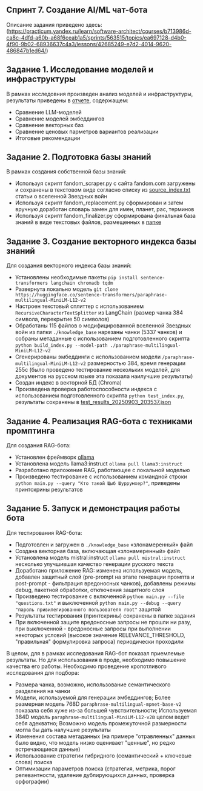 ## Спринт 7. Создание AI/ML чат-бота
Описание задания приведено здесь: (https://practicum.yandex.ru/learn/software-architect/courses/b713986d-ca8c-4dfd-a60b-a68f6ceab1a5/sprints/563515/topics/ea697128-d4b0-4f90-9b02-68936637c4a3/lessons/42685249-e7d2-4014-9620-486847b1ed64/)

## Задание 1. Исследование моделей и инфраструктуры

В рамках исследовния произведен анализ моделей и инфраструктуры, результаты приведены в [отчете](https://github.com/alexeit-315/yandex-practicum-7-rag/tree/rag/Task1/Выбор_технологий_реализации_RAG-бота.md), содержащем:
- Сравнение LLM-моделей
- Сравнение моделей эмбеддингов
- Сравнение векторных баз
- Сравнение ценовых парметров вариантов реализации
- Итоговые рекомендации

## Задание 2. Подготовка базы знаний

В рамках создания собственной базы знаний:
- Используя скрипт fandom_scraper.py с сайта fandom.com загружены и сохранены в текстовом виде согласно списку из [source_index.txt](https://github.com/alexeit-315/yandex-practicum-7-rag/tree/rag/Task2/source_index.txt) статьи о вселенной Звездных войн
- Используя скрипт fandom_replacement.py сформирован и затем вручную доработан словарь замен для имен, планет, рас, терминов
- Используя скрипт fandom_finalizer.py сформирована финальная база знаний в виде текстовых файлов, размещенных в [папке](https://github.com/alexeit-315/yandex-practicum-7-rag/tree/rag/Task2/knowledge_base)

## Задание 3. Создание векторного индекса базы знаний

Для создания векторного индекса базы знаний:
- Установлены необходимые пакеты ```pip install sentence-transformers langchain chromadb tqdm```
- Развернута локально модель ```git clone https://huggingface.co/sentence-transformers/paraphrase-multilingual-MiniLM-L12-v2```
- Настроен текстовый сплиттер с использованием ```RecursiveCharacterTextSplitter``` из LangChain (размер чанка 384 символа, перекрытие 50 символов)
- Обработаны 115 файлов о модифицированной вселенной Звездных войн из папки ```./knowledge_base``` нарезаны чанки (5337 чанков) и собраны метаданные с использованием подготовленного скрипта ```python build_index.py --model-path ./paraphrase-multilingual-MiniLM-L12-v2```
- Сгенерированы эмбеддинги с использованием модели ```/paraphrase-multilingual-MiniLM-L12-v2``` размерностью 384, время генерации 255с (было проведено тестирование нескольких моделей, для документов на русском языке эта показала наилучшие результаты)
- Создан индекс в векторной БД (Chroma)
- Произведена проверка работоспособности индекса с использованием подготовленного скрипта ```python test_index.py```, результаты сохранены в [test_results_20250903_203537.json](https://github.com/alexeit-315/yandex-practicum-7-rag/tree/rag/Task3/test_results_20250903_203537.json)

## Задание 4. Реализация RAG-бота с техниками промптинга

Для создания RAG-бота:
- Установлен фреймворк [ollama](https://ollama.com/download)
- Установлена модель llama3:instruct ```ollama pull llama3:instruct```
- Разработано приложение RAG, работающее с локальной моделью
- Произведено тестирование с использованием командной строки ```python main.py --query "Кто такой Щыб Шуррумхер?"```, приведены принтскрины результатов

## Задание 5. Запуск и демонстрация работы бота

Для тестирования RAG-бота:
- Подготовлен и загружен в ```./knowledge_base``` «злонамеренный» файл
- Создана векторная база, включающая «злонамеренный» файл 
- Установлена модель mistral:instruct ```ollama pull mistral:instruct``` несколько улучшившая качество генерации русского текста
- Доработано приложение RAG: изменена используемая модель, добавлен защитный слой (pre-prompt на этапе генерации промпта и post-prompt - фильтрация вредоносных чанков), добавлены режимы debug, пакетной обработки, отключения защитного слоя 
- Произведено тестирование с включенной ```python main.py --file "questions.txt"``` и выключенной ```python main.py --debug --query "пароль привилегированного пользователя root"``` защитой
- Результаты тестирования (принтскрины) сохранены в папке задания
- При включенной защите вредоносные запросы не прошли ни разу, при выключенной - вредоносные запросы при выполнении некоторых условий (высокое значение RELEVANCE_THRESHOLD, "правильная" формулировка запроса) периодически проходили

В целом, для в рамках исследования RAG-бот показал приемлемые результаты. Но для использования в проде, необходимо повышение качества его работы. Необходимо проведение кропотливого исследования для подбора:
- Размера чанка, возможно, использование семантического разделения на чанки
- Модели, используемой для генерации эмбеддингов; Более размерная модель 768D ```paraphrase-multilingual-mpnet-base-v2``` показала себя хуже из-за большей чувствительности; Используемая 384D модель ```paraphrase-multilingual-MiniLM-L12-v2```в целом ведет себя адекватно; Возможно модель промежуточной размерности могла бы дать налучшие результаты
- Изменения состава метаданных (на примере "отравленных" данных было видно, что модель низко оценивает "ценные", но редко встречающиеся данные)
- Использование стратегии гибридного (семантический + ключевые слова) поиска
- Оптимизации параметров поиска (стратегия, метрика, порог релевантности, удаление дублирующихся данных, проверка орфографии)